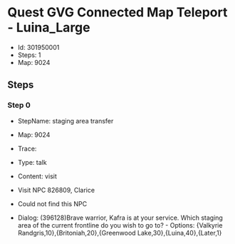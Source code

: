 # Quest GVG Connected Map Teleport - Luina_Large

- Id: 301950001
- Steps: 1
- Map: 9024

## Steps

### Step 0
- StepName:  staging area transfer
- Map:  9024
- Trace:  
- Type:  talk
- Content:  visit
- Visit NPC 826809, Clarice

- Could not find this NPC
- Dialog: (396128)Brave warrior, Kafra is at your service. Which staging area of the current frontline do you wish to go to? - Options: {Valkyrie Randgris,10},{Britoniah,20},{Greenwood Lake,30},{Luina,40},{Later,1}


